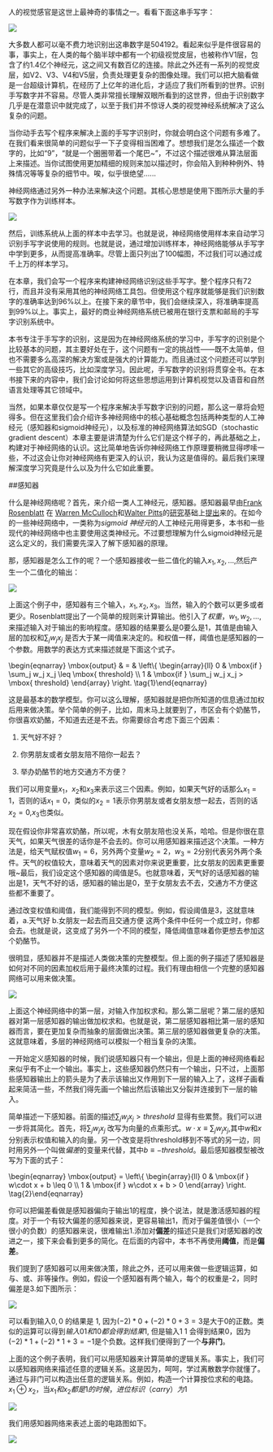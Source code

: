 人的视觉感官是这世上最神奇的事情之一。看看下面这串手写字：

![](http://neuralnetworksanddeeplearning.com/images/digits.png)

大多数人都可以毫不费力地识别出这串数字是504192。看起来似乎是件很容易的事，事实上，在人类的每个脑半球中都有一个初级视觉皮层，也被称作V1层，包含了约1.4亿个神经元，这之间又有数百亿的连接。除此之外还有一系列的视觉皮层，如V2、V3、V4和V5层，负责处理更复杂的图像处理。我们可以把大脑看做是一台超级计算机，在经历了上亿年的进化后，才适应了我们所看到的世界。识别手写数字并不容易。尽管人类非常擅长理解双眼所看到的这世界，但由于识别数字几乎是在潜意识中就完成了，以至于我们并不惊讶人类的视觉神经系统解决了这么复杂的问题。

当你动手去写个程序来解决上面的手写字识别时，你就会明白这个问题有多难了。在我们看来很简单的问题似乎一下子变得相当困难了。想想我们是怎么描述一个数字的，比如“9”，“就是一个圈圈带着一个尾巴~”，不过这个描述很难从算法层面上来描述。当你试图使用更加精细的规则来加以描述时，你会陷入到种种例外、特殊情况等等复杂的细节中。唉，似乎很绝望......

神经网络通过另外一种办法来解决这个问题。其核心思想是使用下图所示大量的手写数字作为训练样本。

![](http://neuralnetworksanddeeplearning.com/images/mnist_100_digits.png)

然后，训练系统从上面的样本中去学习。也就是说，神经网络使用样本来自动学习识别手写字说使用的规则。也就是说，通过增加训练样本，神经网络能够从手写字中学到更多，从而提高准确率。尽管上面只列出了100幅图，不过我们可以通过成千上万的样本学习。

在本章，我们会写一个程序来构建神经网络识别这些手写字。整个程序只有72行，而且并没有采用其他的神经网络工具包。但使用这个程序就能够是我们识别数字的准确率达到96%以上。在接下来的章节中，我们会继续深入，将准确率提高到99%以上。事实上，最好的商业神经网络系统已被用在银行支票和邮局的手写字识别系统中。

本书专注于手写字的识别，这是因为在神经网络系统的学习中，手写字的识别是个比较基本的问题，其主要好处在于，这个问题有一定的挑战性——既不太简单，但也不需要多么高深的解决方案或是强大的计算能力。而且通过这个问题还可以学到一些其它的高级技巧，比如深度学习。因此呢，手写数字的识别将贯穿全书。在本书接下来的内容中，我们会讨论如何将这些思想运用到计算机视觉以及语音和自然语言处理等其它领域中。

当然，如果本章仅仅是写一个程序来解决手写数字识别的问题，那么这一章将会短得多。但在这里我们会介绍许多神经网络中的核心基础概念包括两种类型的人工神经元（感知器和sigmoid神经元），以及标准的神经网络算法如SGD（stochastic gradient descent）本章主要是讲清楚为什么它们是这个样子的，再此基础之上，构建对于神经网络的认识。这比简单地告诉你神经网络工作原理要稍微显得啰嗦一些，不过这会让你对神经网络有更深入的认识，我认为这是值得的。最后我们来理解深度学习究竟是什么以及为什么它如此重要。

##感知器

什么是神经网络呢？首先，来介绍一类人工神经元，感知器。感知器最早由[Frank Rosenblatt](http://en.wikipedia.org/wiki/Frank_Rosenblatt) 在 [Warren McCulloch](http://en.wikipedia.org/wiki/Warren_McCulloch)和[Walter Pitts](http://en.wikipedia.org/wiki/Walter_Pitts)的[研究](http://scholar.google.ca/scholar?cluster=4035975255085082870)基础上[提出](http://books.google.ca/books/about/Principles_of_neurodynamics.html?id=7FhRAAAAMAAJ)来的。在如今的一些神经网络中，一类称为*sigmoid 神经元*的人工神经元用得更多，本书和一些现代的神经网络中也主要使用这类神经元。不过要想理解为什么sigmoid神经元是这么定义的，我们需要先深入了解下感知器的原理。

那，感知器是怎么工作的呢？一个感知器接收一些二值化的输入$x_1,x_2,\ldots$,然后产生一个二值化的输出：

![](http://neuralnetworksanddeeplearning.com/images/tikz0.png)

上面这个例子中，感知器有三个输入，$x_1,x_2,x_3$。当然，输入的个数可以更多或者更少。Rosenblatt提出了一个简单的规则来计算输出。他引入了*权重*，$w_1,w_2,\ldots$,来描述输入对于输出的影响程度。感知器的结果要么是0要么是1，其值是由输入层的加权和$\sum_j w_j x_j$ 是否大于某一阈值来决定的。和权值一样，阈值也是感知器的一个参数。用数学的表达方式来描述就是下面这个式子。
<p>
\begin{eqnarray}
  \mbox{output} & = & \left\{ \begin{array}{ll}
      0 & \mbox{if } \sum_j w_j x_j \leq \mbox{ threshold} \\
      1 & \mbox{if } \sum_j w_j x_j > \mbox{ threshold}
      \end{array} \right.
\tag{1}\end{eqnarray}
</p>

这是最基本的数学模型。你可以这么理解，感知器就是把你所知道的信息通过加权后用来做决策。举个简单的例子，比如，周末马上就要到了，市区会有个奶酪节，你很喜欢奶酪，不知道去还是不去。你需要综合考虑下面三个因素：

1. 天气好不好？

2. 你男朋友或者女朋友陪不陪你一起去？

3. 举办奶酪节的地方交通方不方便？

我们可以用变量$x_1，x_2$和$x_3$来表示这三个因素。例如，如果天气好的话那么$x_1=1$，否则的话$x_1=0$，类似的$x_2=1$表示你男朋友或者女朋友想一起去，否则的话$x_2=0$,$x_3$也类似。

现在假设你非常喜欢奶酪，所以呢，木有女朋友陪也没关系，哈哈。但是你很在意天气，如果天气很差的话你是不会去的。你可以用感知器来描述这个决策。一种方法是，给天气赋权值$w_1=6$，另外两个变量$w_2=2$，$w_3=2$分别代表另外两个条件。天气的权值较大，意味着天气的因素对你来说更重要，比女朋友的因素更重要哦~最后，我们设定这个感知器的阈值是5。也就意味着，天气好的话感知器的输出是1，天气不好的话，感知器的输出是0，至于女朋友去不去，交通方不方便这些都不重要了。

通过改变权值和阈值，我们能得到不同的模型。例如，假设阈值是3，这就意味着，a.天气好 b.女朋友一起去而且交通方便 这两个条件中任何一个成立时，你都会去。也就是说，这变成了另外一个不同的模型，降低阈值意味着你更想去参加这个奶酪节。

很明显，感知器并不是描述人类做决策的完整模型。但上面的例子描述了感知器是如何对不同的因素加权后用于最终决策的过程。我们有理由相信一个完整的感知器网络可以用来做决策。

![](http://neuralnetworksanddeeplearning.com/images/tikz1.png)

上面这个神经网络中的第一层，对输入作加权求和。那么第二层呢？第二层的感知器对第一层感知器的输出做加权求和。也就是说，第二层感知器相比第一层的感知器而言，要在更加复杂而抽象的层面做出决策。第三层的感知器做更复杂的决策。这就意味着，多层的神经网络可以模拟一个相当复杂的决策。

一开始定义感知器的时候，我们说感知器只有一个输出，但是上面的神经网络看起来似乎有不止一个输出。事实上，这些感知器仍然只有一个输出，只不过，上面那些感知器输出上的箭头是为了表示该输出又作用到下一层的输入上了，这样子画看起来简洁一些，不然我们得先画一个输出然后该输出又分裂并连接到下一层的输入。

简单描述一下感知器。前面的描述$\sum_j w_j x_j > threshold$ 显得有些累赘。我们可以进一步将其简化。首先，将$\sum_j w_j x_j$ 改写为向量的点乘形式。$w \cdot x \equiv \sum_j w_j x_j$,其中$w$和$x$分别表示权值和输入的向量。另一个改变是将threshold移到不等式的另一边，同时用另外一个叫做*偏差*的变量来代替，其中$b \equiv - threshold$。最后感知器模型被改写为下面的式子：

<p>
\begin{eqnarray}
  \mbox{output} = \left\{ 
    \begin{array}{ll} 
      0 & \mbox{if } w\cdot x + b \leq 0 \\
      1 & \mbox{if } w\cdot x + b > 0
    \end{array}
  \right.
\tag{2}\end{eqnarray}
</p>

你可以把偏差看做是感知器偏向于输出1的程度，换个说法，就是激活感知器的程度。对于一个有较大偏差的感知器来说，更容易输出1，而对于偏差值很小（一个很小的负数）的感知器来说，很难输出1.添加对**偏差**的描述只是我们对感知器的改进之一，接下来会看到更多的简化。在后面的内容中，本书不再使用**阈值**，而是**偏差**。

我们提到了感知器可以用来做决策，除此之外，还可以用来做一些逻辑运算，如 与、或、非等操作。例如，假设一个感知器有两个输入，每个的权重是-2，同时偏差是3.如下图所示：

![](http://neuralnetworksanddeeplearning.com/images/tikz2.png)

可以看到输入$0,0$ 的结果是 $1$, 因为$(-2)*0+(-2)*0+3=3$是大于0的正数。类似的运算可以得到$输入 0 1 和 1 0 都会得到结果 1$, 但是输入1 1 会得到结果0，因为$(-2)*1+(-2)*1+3=-1$是个负数。这样我们便得到了一个**与非门**。

上面的这个例子表明，我们可以用感知器来计算简单的逻辑关系。事实上，我们可以感知器网络来描述任意的逻辑关系。这是因为，呵呵，学过离散数学你就懂了。通过与非门可以构造出任意的逻辑关系。例如，构造一个计算按位求和的电路。$x_1 \oplus x_2$，当$x_1 和x_2都是1的时候，进位标识（carry）为1$

![](http://neuralnetworksanddeeplearning.com/images/tikz3.png)

我们用感知器网络来表述上面的电路图如下。

![](http://neuralnetworksanddeeplearning.com/images/tikz4.png)


